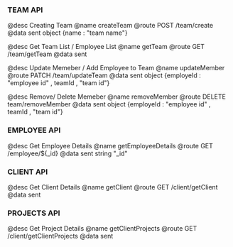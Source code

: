 ### TEAM API

@desc Creating Team
@name createTeam
@route POST /team/create
@data sent object {name : "team name"}

@desc Get Team List / Employee List
@name getTeam
@route GET /team/getTeam
@data sent

@desc Update Memeber / Add Employee to Team
@name updateMember
@route PATCH /team/updateTeam
@data sent object {employeId : "employee id" , teamId , "team id"}

@desc Remove/ Delete Memeber
@name removeMember
@route DELETE team/removeMember
@data sent object {employeId : "employee id" , teamId , "team id"}

### EMPLOYEE API

@desc Get Employee Details
@name getEmployeeDetails
@route GET /employee/${\_id}
@data sent string "\_id"

### CLIENT API

@desc Get Client Details
@name getClient
@route GET /client/getClient
@data sent

### PROJECTS API

@desc Get Project Details
@name getClientProjects
@route GET /client/getClientProjects
@data sent
